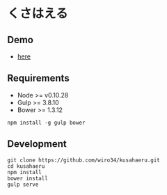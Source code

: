 くさはえる
==========

## Demo

* [here](http://wiro34.github.io/kusahaeru-demo/)

## Requirements

* Node >= v0.10.28
* Gulp >= 3.8.10
* Bower >= 1.3.12

```
npm install -g gulp bower
```

## Development

```
git clone https://github.com/wiro34/kusahaeru.git
cd kusahaeru
npm install
bower install
gulp serve
```
